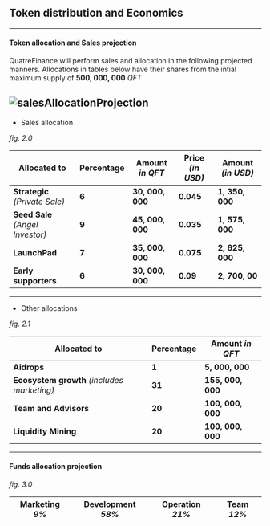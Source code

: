 ## Token distribution and Economics
-----------------------

#### Token allocation and Sales projection

QuatreFinance will perform sales and allocation in the following projected manners.
Allocations in tables below have their shares from the intial maximum supply of **500, 000, 000** _QFT_

![salesAllocationProjection](https://user-images.githubusercontent.com/87430168/138263459-35935e7a-8c77-47b6-a0c1-b9dfa9459c07.jpg)
---------------------------

- Sales allocation

_fig. 2.0_

**Allocated to** | **Percentage** | **Amount** _in QFT_ | **Price** _(in USD)_ | **Amount** _(in USD)_
---------------- | -------------- | ------------------- | -------------------- | ------------------
**Strategic** _(Private Sale)_ | **6** | **30, 000, 000** | **0.045** | **1, 350, 000**
**Seed Sale** _(Angel Investor)_ | **9** | **45, 000, 000** | **0.035** | **1, 575, 000**
**LaunchPad** | **7** | **35, 000, 000** | **0.075** | **2, 625, 000**
**Early supporters** | **6** | **30, 000, 000** | **0.09** | **2, 700, 00**

-----------------------------

- Other allocations

_fig. 2.1_

**Allocated to** | **Percentage** | **Amount** _in QFT_
---------------- | -------------- | -------------------
**Aidrops** | **1** | **5, 000, 000**
**Ecosystem growth** _(includes marketing)_ | **31** | **155, 000, 000**
**Team and Advisors** | **20** | **100, 000, 000**
**Liquidity Mining** | **20** | **100, 000, 000**

-----------------------------


#### Funds allocation projection
_fig. 3.0_

**Marketing** _9%_ | **Development** _58%_ | **Operation** _21%_ | **Team** _12%_
------------------ | --------------------- | ------------------- | -------------- 